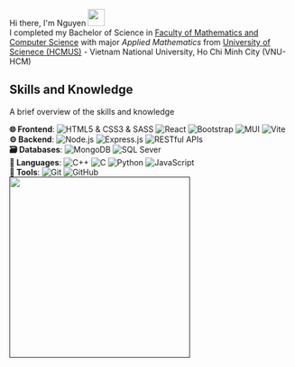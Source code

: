 Hi there, I'm Nguyen <img src="https://raw.githubusercontent.com/MartinHeinz/MartinHeinz/master/wave.gif" width="30px">
<br> I completed my Bachelor of Science in [Faculty of Mathematics and Computer Science](https://www.math.hcmus.edu.vn/) with major _Applied Mathematics_ from [University of Scienece (HCMUS)](https://hcmus.edu.vn/) - Vietnam National University, Ho Chi Minh City (VNU-HCM)

## Skills and Knowledge

A brief overview of the skills and knowledge

<div>
    <strong>🌐 Frontend</strong>:
    <img src="https://img.shields.io/badge/HTML5%20%26%20CSS3%20%26%20SASS-orange?logo=html5&logoColor=white" alt="HTML5 & CSS3 & SASS">
    <img src="https://img.shields.io/badge/React-blue?logo=react&logoColor=white" alt="React">
    <img src="https://img.shields.io/badge/Bootstrap-blueviolet?logo=bootstrap&logoColor=white" alt="Bootstrap">
    <img src="https://img.shields.io/badge/MUI-9cf?logo=mui&logoColor=white" alt="MUI">
    <img src="https://img.shields.io/badge/Vite-yellow?logo=vite&logoColor=white" alt="Vite">
</div>

<div>
<strong>⚙️ Backend</strong>:
<img src="https://img.shields.io/badge/Node.js-brightgreen?logo=node.js&logoColor=white" alt="Node.js">
<img src="https://img.shields.io/badge/Express.js-blue?logo=express&logoColor=white" alt="Express.js">
<img src="https://img.shields.io/badge/RESTful%20APIs-brightgreen?logo=amazonapigateway&logoColor=white" alt="RESTful APIs">
</div>
<div>
<strong>🗃️ Databases</strong>:
<img src="https://img.shields.io/badge/MongoDB-brightgreen?logo=mongodb&logoColor=white" alt="MongoDB">
<img src="https://img.shields.io/badge/Microsoft%20SQL%20Server-red?logo=microsoft%20sql%20server&logoColor=white" alt="SQL Sever">
</div>
<div>
<strong>🐍 Languages</strong>:
<img src="https://img.shields.io/badge/C++-blue?logo=cplusplus&logoColor=white" alt="C++">
<img src="https://img.shields.io/badge/C-gray?logo=c&logoColor=white" alt="C">
<img src="https://img.shields.io/badge/Python-yellow?logo=python&logoColor=white" alt="Python">
<img src="https://img.shields.io/badge/JavaScript-gold?logo=javascript&logoColor=white" alt="JavaScript">
</div>
<div>
<strong>🚀 Tools</strong>:
<img src="https://img.shields.io/badge/Git-orange?logo=git&logoColor=white" alt="Git">
<img src="https://img.shields.io/badge/GitHub%20-lightgrey?logo=github&logoColor=white" alt="GitHub">
<!-- <img src="https://img.shields.io/badge/Vercel-black?logo=vercel&logoColor=white" alt="Vercel"> -->
</div>
<div align=left>
    <a href="" title="Le Dinh Nguyen">
        <img width="320"  align="center" src="https://github-readme-stats.vercel.app/api/top-langs?username=ldnguyen2901&show_icons=true&locale=en&layout=compact"
        />
    </a>
    <!-- <a href="#" title="Le Dinh Nguyen">
        <img align="center" width="420" src="https://github-readme-stats.vercel.app/api?username=ldnguyen2901&show_icons=true&theme=react&border_color=61dafb&hide_border=true" />
    </a> -->
</div>

